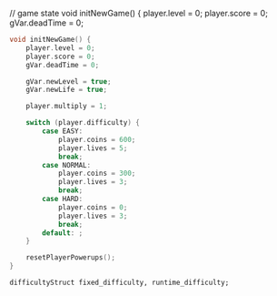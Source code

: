 // game state
void initNewGame() {
player.level = 0;
player.score = 0;
gVar.deadTime = 0;

```c++
void initNewGame() {
    player.level = 0;
    player.score = 0;
    gVar.deadTime = 0;

    gVar.newLevel = true;
    gVar.newLife = true;

    player.multiply = 1;

    switch (player.difficulty) {
        case EASY:
            player.coins = 600;
            player.lives = 5;
            break;
        case NORMAL:
            player.coins = 300;
            player.lives = 3;
            break;
        case HARD:
            player.coins = 0;
            player.lives = 3;
            break;
        default: ;
    }

    resetPlayerPowerups();
}
```

`difficultyStruct fixed_difficulty, runtime_difficulty;`
